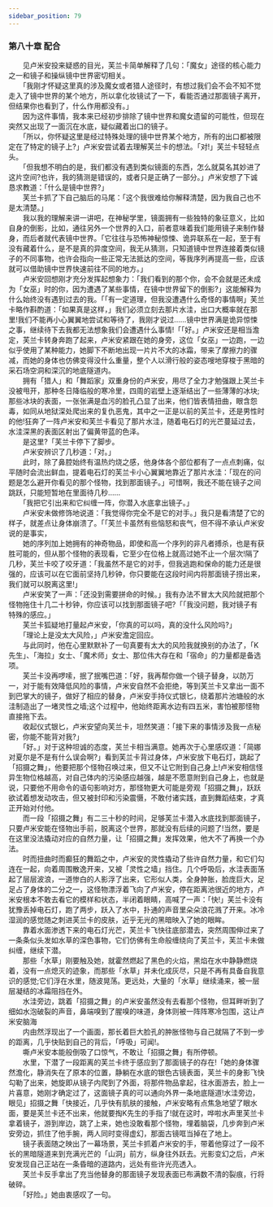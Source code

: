 ```yaml
---
sidebar_position: 79
---
```

### 第八十章 配合  


　　见卢米安投来疑惑的目光，芙兰卡简单解释了几句：「魔女」途径的核心能力之一和镜子和操纵镜中世界密切相关。  
　　「我刚才怀疑这里真的涉及魔女或者猎人途径时，有想过我们会不会不知不觉走入了镜中世界的某个地方，所以拿化妆镜试了一下，看能否通过那面镜子离开，但结果你也看到了，什么作用都没有。」  
　　因为这件事情，我本来已经初步排除了镜中世界和魔女遗留的可能性，但现在突然又出现了一面沉在水底，疑似藏着出口的镜子。  
　　「所以，你怀疑这里是经过特殊处理的镜中世界某个地方，所有的出口都被限定在了特定的镜子上?」卢米安尝试着去理解芙兰卡的想法。「对!」芙兰卡轻轻点头。  
　　「但我想不明白的是，我们都没有遇到类似镜面的东西，怎么就莫名其妙进了这片空间?也许，我的猜测是错误的，或者只是正确了一部分。」卢米安想了下诚恳求教道：「什么是镜中世界?」  
　　芙兰卡抓了下自己脑后的马尾：「这个我很难给你解释清楚，因为我自己也不是太清楚。」  
　　我以我的理解来讲一讲吧，在神秘学里，镜面拥有一些独特的象征意义，比如自身的倒影，比如，通往另外一个世界的入口，前者意味着我们能用镜子来制作替身，而后者就代表镜中世界。「它往往与恐怖神秘惊悚、诡异联系在一起，至于有没有藏着什么，是不是真的异度空间，我无从猜测，只知道镜中世界连接着类似镜子的不同事物，也许会指向一些正常无法抵达的空间，等我序列再提高一些，应该就可以借助镜中世界快速前往不同的地方。」  
　　卢米安回想刚才充分发挥起想象力：「我们看到的那个你，会不会就是还未成为「女巫」时的你，因为遭遇了某些事情，在镜中世界留下的倒影?」这能解释为什么始终没有遇到过去的我。「「有一定道理，但我没遭遇什么奇怪的事情啊」芙兰卡略作斟酌道：「如果真是这样，」我们必须立刻去那片水洼，出口大概率就在那里!我们不能再小心翼翼地尝试和等待了，我刚才说过……镜中世界满是诡异惊悚之事，继续待下去我都无法想象我们会遭遇什么事情!「「好。」卢米安还是相当澹定，芙兰卡转身奔跑了起来，卢米安紧跟在她的身旁，这位「女巫」一边跑，一边似乎使用了某种能力，她脚下不断地出现一片片不大的冰霜，带来了摩擦力的骤减，而她的身体也仿佛变得没什么重量，整个人以滑行般的姿态嗖地穿梭于黑暗的采石场空洞和深沉的地底隧道内。  
　　拥有「猎人」和「舞蹈家」双重身份的卢米安，用尽了全力才勉强跟上芙兰卡没被甩开，那种冬日降临般的寒冷里，四周的岩壁上逐渐结出了一些薄薄的冰块;那些冰块的表面，一张张满是血污的脸孔凸显了出来，他们皆表情扭曲，眼含怨毒，如同从地狱深处爬出来的复仇恶鬼，其中之一正是以前的芙兰卡，还是男性时的他!狂奔了一阵卢米安和芙兰卡看见了那片水洼，随着电石灯的光芒蔓延过去，水洼深黑的表面区射出了偏黄带蓝的色泽。  
　　是这里?「芙兰卡停下了脚步。  
　　卢米安辨识了几秒道：「对。」  
　　此时，除了鼻腔始终有温热灼烧之感，他身体各个部位都有了一点点刺痛，似平随时会流出鲜血，提着电石灯的芙兰卡小心翼翼地靠近了那片水洼：「现在的问题是怎么避开你看见的那个怪物，找到那面镜子。」可惜啊，我还不能在镜子之间跳跃，只能短暂地在里面待几秒……  
　　「我把它引出来和它纠缠一阵，你潜入水底拿出镜子。」  
　　卢米安未做修饰地说道：「我觉得你完全不是它的对手。」我只是看清楚了它的样子，就差点让身体崩溃了。「「芙兰卡虽然有些恼怒和丧气，但不得不承认卢米安说的是事实，  
　　她的序列加上她拥有的神奇物品，即使和高一个序列的非凡者搏杀，也是有获胜可能的，但从那个怪物的表现看，它至少在位格上就高过她不止一个层次!隔了几秒，芙兰卡咬了咬牙道：「我虽然不是它的对手，但我逃跑和保命的能力还是很强的，应该可以在它面前坚持几秒钟，你只要能在这段时间内将那面镜子捞出来，我们就可以脱离这里!」  
　　卢米安笑了一声：「还没到需要拼命的时候。」我有办法不冒太大风险就把那个怪物拖住十几二十秒钟，你应该可以找到那面镜子吧?「「我没问题，我对镜子有特殊的感应。」  
　　芙兰卡狐疑地打量起卢米安，「你真的可以吗，真的没什么风险吗?」  
　　「理论上是没太大风险，」卢米安澹定回应。  
　　与此同时，他在心里默默补了一句真要有太大的风险我就换别的办法了，「K先生」、「海拉」女士、「魔术师」女士、那位伟大存在和「宿命」的力量都是备选项。  
　　芙兰卡没再啰嗦，抿了抿嘴巴道：「好，我再帮你做一个镜子替身，以防万一，对于能有效降低风险的事情，卢米安自然不会拒绝，等到芙兰卡又拿出一面不到巴掌大的镜子，做好了相应的替身，卢米安手持仪式银匕，绕着那片池塘般的水洼制造出了一堵灵性之墙;这个过程中，他始终距离水边有四五米，害怕被那怪物直接拖下去。  
　　收起仪式银匕，卢米安望向芙兰卡，坦然笑道：「接下来的事情涉及我一点秘密，你能不能背对我?」  
　　「好。」对于这种坦诚的态度，芙兰卡相当满意。她再次于心里感叹道：「简娜对夏尔是不是有什么误会啊?」看到芙兰卡背过身体，卢米安放下电石灯，跳起了「招摄之舞」，他要把那个怪物召唤过来，但又不让它附到自己身上!卢米安相信怪异生物位格越高，对自己体内的污染感应越强，越是不愿意附到自己身上，也就是说，只要他不用命令的语句影响对方，那怪物更大可能是旁观「招摄之舞」，跃跃欲试着想发动攻击，但又被封印和污染震慑，不敢付诸实践，直到舞蹈结束，才真正开始对付他。  
　　而一段「招摄之舞」有二三十秒的时间，足够芙兰卡潜入水底找到那面镜子，只要卢米安能在怪物出手前，脱离这个世界，那就没有后续的问题了!当然，要是在这里没法撬动对应的自然力量，让「招摄之舞」发挥效果，他大不了再换一个办法。  
　　时而扭曲时而癫狂的舞蹈之中，卢米安的灵性撬动了些许自然力量，和它们勾连在一起，向着周围散逸开来，又被「灵性之墙」挡住。几个呼吸后，水洼表面荡起了层层波浪，一道惨白的人影浮了出来，它形似人类，全身肿胀，脸庞巨大，足足占了身体的二分之一，这怪物漂浮着飞向了卢米安，停在距离池很近的地方，卢米安根本不敢去看它的模样和状态，半闭着眼睛，高喊了一声：「快!」芙兰卡没有犹豫丢掉电石灯，跑了两步，跃入了水中，扑通的声音里朵朵浪花溅了开来。冰冷湿润的感觉随之刺进芙兰卡的皮肤，近乎无光的黑暗映入了她的眼眸。  
　　靠着水面渗透下来的电石灯光芒，芙兰卡飞快往底部潜去，突然周围伸过来了一条条似头发如水草的深色事物，它们仿佛有生命般缠绕向了芙兰卡，芙兰卡未做纠缠，继续下潜。  
　　那些「水草」刚要触及她，就霍然燃起了黑色的火焰，黑焰在水中静静燃烧着，没有一点熄灭的迹象，而那些「水草」并未化成灰尽，只是不再有具备自我意识的感觉;它们浮在水里，随波晃荡。更远处，大量的「水草」继续涌来，被一层层凝结的冰霜阻挡在外。  
　　水洼旁边，跳着「招摄之舞」的卢米安虽然没有去看那个怪物，但耳畔听到了细如水泡破裂的声音，鼻端嗅到了腥嗅的味道，身体则被一阵阵寒冷包围，这让卢米安脑海  
　　内由然浮现出了一个画面，那长着巨大脸孔的肿胀怪物与自己就隔了不到一步的距离，几乎快贴到自己的背后，「呼吸」可闻!。  
　　嘶卢米安本能般倒吸了口惊气，不敢让「招摄之舞」有所停顿。  
　　水里，下潜了一段距离的芙兰卡终于感应到了那面镜子的存在!「她的身体骤然澹化，静消失在了原本的位置，静躺在水底的银色古镜表面，芙兰卡的身影飞快勾勒了出来，她旋即从镜子内爬到了外面，将那件物品拿起，往水面游去，脸上一片喜意，她刚才确定过了，这面镜子真的可以通向外界一条地底隧道!水洼旁边，眼见」招摄之舞「快接近，几乎快有肌肤的接触，卢米安略有点焦急地望了眼水面，要是芙兰卡还不出来，他就要掏K先生的手指了!就在这时，哗啦水声里芙兰卡拿着镜子，游到岸边，跳了上来，她也没敢看那个怪物，埋着脑袋，几步奔到卢米安旁边，抓住了他手腕，两人同时变得虚幻，那面古镜哐当掉在了地上。  
　　镜子表面随之映出了一幕场景，芙兰卡抓着卢米安的手，带着他穿过了一段不长的黑暗隧道来到充满光芒的「山洞」前方，纵身往外跃去。光影变幻之后，卢米安发现自己正站在一条昏暗的道路内，远处有些许光亮透入。  
　　芙兰卡反手拿出了充当他替身的那面镜子发现表面已布满数不清的裂痕，行将破碎。  
　　「好险。」她由衷感叹了一句。  
